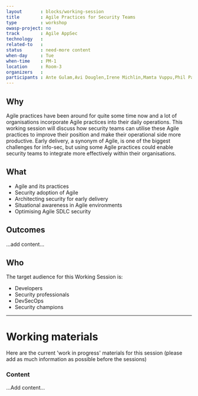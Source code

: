 ```yaml
---
layout       : blocks/working-session
title        : Agile Practices for Security Teams
type         : workshop
owasp-project: no
track        : Agile AppSec
technology   :
related-to   :
status       : need-more content
when-day     : Tue
when-time    : PM-1
location     : Room-3
organizers   :
participants : Ante Gulam,Avi Douglen,Irene Michlin,Mamta Vuppu,Phil Parker,Duncan Hurwood,Stuart Gunter
---
```


## Why

Agile practices have been around for quite some time now and a lot of organisations incorporate Agile practices into their daily operations. This working session will discuss how security teams can utilise these Agile practices to improve their position and make their operational side more productive. Early delivery, a synonym of Agile, is one of the biggest challenges for info-sec, but using some Agile practices could enable security teams to integrate more effectively within their organisations.

## What

- Agile and its practices
- Security adoption of Agile
- Architecting security for early delivery
- Situational awareness in Agile environments
- Optimising Agile SDLC security 

## Outcomes

...add content...

## Who

The target audience for this Working Session is:

- Developers
- Security professionals
- DevSecOps
- Security champions

--- 

# Working materials

Here are the current 'work in progress' materials for this session (please add as much information as possible before the sessions)

### Content

...Add content...
